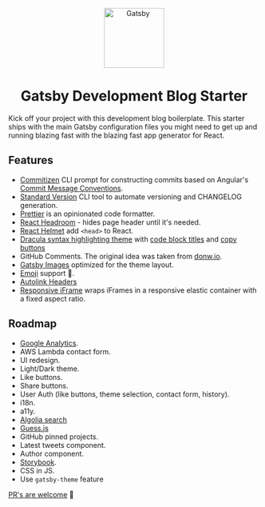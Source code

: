<p align="center">
    <img alt="Gatsby" src="https://www.gatsbyjs.org/monogram.svg" width="120" />
</p>

<h1 align="center">
    Gatsby Development Blog Starter
</h1>

Kick off your project with this development blog boilerplate. This starter ships with the main Gatsby configuration files you might need to get up and running blazing fast with the blazing fast app generator for React.

## Features

* [Commitizen](https://github.com/commitizen/cz-cli) CLI prompt for constructing commits based on Angular's [Commit Message Conventions](https://gist.github.com/stephenparish/9941e89d80e2bc58a153).
* [Standard Version](https://github.com/conventional-changelog/standard-version) CLI tool to automate versioning and CHANGELOG generation.
* [Prettier](https://github.com/prettier/prettier) is an opinionated code formatter.
* [React Headroom](https://github.com/KyleAMathews/react-headroom) - hides page header until it's needed.
* [React Helmet](https://github.com/nfl/react-helmet) add `<head>` to React.
* [Dracula syntax highlighting theme](https://github.com/iamskok/gatsby-prismjs-dracula) with [code block titles](https://github.com/DSchau/gatsby-remark-code-titles) and [copy buttons](https://github.com/iamskok/gatsby-remark-code-buttons)
* GitHub Comments. The original idea was taken from [donw.io](http://donw.io/post/github-comments/).
* [Gatsby Images](https://www.gatsbyjs.org/packages/gatsby-image/) optimized for the theme layout.
* [Emoji](https://www.gatsbyjs.org/packages/gatsby-remark-emoji-unicode/) support 🎉.
* [Autolink Headers](https://www.gatsbyjs.org/packages/gatsby-remark-autolink-headers/)
* [Responsive iFrame](https://www.gatsbyjs.org/packages/gatsby-remark-responsive-iframe/) wraps iFrames in a responsive elastic container with a fixed aspect ratio. 

## Roadmap

* [Google Analytics](https://www.gatsbyjs.org/packages/gatsby-plugin-google-analytics/).
* AWS Lambda contact form.
* UI redesign.
* Light/Dark theme.
* Like buttons.
* Share buttons.
* User Auth (like buttons, theme selection, contact form, history).
* i18n.
* a11y.
* [Algolia search](https://github.com/algolia/gatsby-plugin-algolia)
* [Guess.js](https://github.com/gatsbyjs/gatsby/tree/master/packages/gatsby-plugin-guess-js)
* GitHub pinned projects.
* Latest tweets component.
* Author component.
* [Storybook](https://github.com/storybookjs/storybook/).
* CSS in JS.
* Use `gatsby-theme` feature

[PR's are welcome](https://github.com/iamskok/gatsby-dev-blog-starter/pulls) 🤗
